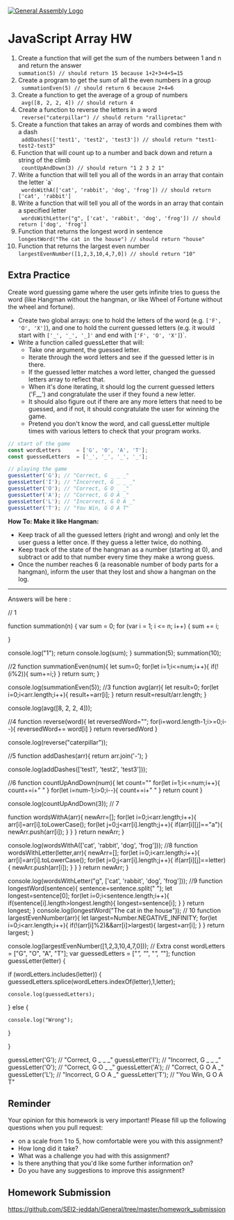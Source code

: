 [![General Assembly Logo](https://camo.githubusercontent.com/1a91b05b8f4d44b5bbfb83abac2b0996d8e26c92/687474703a2f2f692e696d6775722e636f6d2f6b6538555354712e706e67)](https://generalassemb.ly/education/web-development-immersive)

# JavaScript Array HW

<ol>
  <li>Create a function that will get the sum of the numbers between 1 and n and return the answer
  <br>
    <code>summation(5) // should return 15 because 1+2+3+4+5=15</code>
  </li>
  <li>Create a program to get the sum of all the even numbers in a group
  <br>
    <code > summationEven(5) // should return 6 because 2+4=6</code>
  </li>

  <li>Create a function to get the average of a group of numbers
  <br>
    <code> avg([8, 2, 2, 4]) // should return 4</code>
  </li>
  <li>Create a function to reverse the letters in a word
  <br>
    <code > reverse("caterpillar") // should return "rallipretac"</code>
  </li>
  <li>Create a function that takes an array of words and combines them with a dash
  <br>
    <code > addDashes(['test1', 'test2', 'test3']) // should return "test1-test2-test3"</code>
  </li>
  <li>Function that will count up to a number and back down and return a string of the climb
  <br>
    <code> countUpAndDown(3) // should return "1 2 3 2 1"</code>
  </li>
  <li>Write a function that will tell you all of the words in an array that contain the letter `a`
  <br>
    <code > wordsWithA(['cat', 'rabbit', 'dog', 'frog']) // should return ['cat', 'rabbit']</code>
  </li>
  <li>Write a function that will tell you all of the words in an array that contain a specified letter
  <br>
    <code > wordsWithLetter("g", ['cat', 'rabbit', 'dog', 'frog']) // should return ['dog', 'frog']</code>
  </li>
  <li>Function that returns the longest word in sentence
  <br>
    <code>longestWord("The cat in the house") // should return "house"</code>
  </li>
  <li>Function that returns the largest even number
  <br>
    <code>largestEvenNumber([1,2,3,10,4,7,0]) // should return "10"</code>
  </li>
</ol>

## Extra Practice

Create word guessing game where the user gets infinite tries to guess the word (like Hangman without the hangman, or like Wheel of Fortune without the wheel and fortune).

- Create two global arrays: one to hold the letters of the word (e.g. `['F', 'O', 'X']`), and one to hold the current guessed letters (e.g. it would start with `['_', '_', '_]'` and end with `['F', 'O', 'X']`)`.
- Write a function called guessLetter that will:
  - Take one argument, the guessed letter.
  - Iterate through the word letters and see if the guessed letter is in there.
  - If the guessed letter matches a word letter, changed the guessed letters array to reflect that.
  - When it's done iterating, it should log the current guessed letters ('F__') and congratulate the user if they found a new letter.
  - It should also figure out if there are any more letters that need to be guessed, and if not, it should congratulate the user for winning the game.
  - Pretend you don't know the word, and call guessLetter multiple times with various letters to check that your program works.

```js
// start of the game
const wordLetters     = ['G', 'O', 'A', 'T'];
const guessedLetters  = ['_', '_', '_', '_'];

// playing the game
guessLetter('G'); // "Correct, G _ _ _"
guessLetter('I'); // "Incorrect, G _ _ _"
guessLetter('O'); // "Correct, G O _ _"
guessLetter('A'); // "Correct, G O A _"
guessLetter('L'); // "Incorrect, G O A _"
guessLetter('T'); // "You Win, G O A T"
```
**How To: Make it like Hangman:**
- Keep track of all the guessed letters (right and wrong) and only let the user guess a letter once. If they guess a letter twice, do nothing.
- Keep track of the state of the hangman as a number (starting at 0), and subtract or add to that number every time they make a wrong guess.
- Once the number reaches 6 (a reasonable number of body parts for a hangman), inform the user that they lost and show a hangman on the log.

---

Answers will be  here :

// 1

function summation(n) {
  var sum = 0;
  for (var i = 1; i <= n; i++) {
    sum += i;

  }

  console.log("1");
  return console.log(sum);
}
summation(5);
summation(10);


//2
function summationEven(num){
    let sum=0;
    for(let i=1;i<=num;i++){
        if(!(i%2)){
        sum+=i;}
    }
    return sum;
}

console.log(summationEven(5));
//3
function avg(arr){
    let result=0;
    for(let i=0;i<arr.length;i++){
        result+=arr[i];
    }
    return result=result/arr.length;
}

console.log(avg([8, 2, 2, 4]));

//4
function reverse(word){
let reversedWord="";
for(i=word.length-1;i>=0;i--){
    reversedWord+= word[i]
}
return reversedWord
}

console.log(reverse("caterpillar"));

//5
function addDashes(arr){
    return arr.join('-');
 }

 console.log(addDashes(['test1', 'test2', 'test3']));

//6
function countUpAndDown(num){
    let count=""
    for(let i=1;i<=num;i++){
        count+=i+" "
    }
    for(let i=num-1;i>0;i--){
        count+=i+" "
    }
    return count
 }

 console.log(countUpAndDown(3));
// 7

function wordsWithA(arr){
     newArr=[];
     for(let i=0;i<arr.length;i++){
         arr[i]=arr[i].toLowerCase();
        for(let j=0;j<arr[i].length;j++){
            if(arr[i][j]=="a"){
                newArr.push(arr[i]);
            }
        }
    }
    return newArr;
 }

 console.log(wordsWithA(['cat', 'rabbit', 'dog', 'frog']));
//8
 function wordsWithLetter(letter,arr){
    newArr=[];
    for(let i=0;i<arr.length;i++){
        arr[i]=arr[i].toLowerCase();
       for(let j=0;j<arr[i].length;j++){
           if(arr[i][j]==letter){
               newArr.push(arr[i]);
           }
       }
   }
   return newArr;
}

console.log(wordsWithLetter("g", ['cat', 'rabbit', 'dog', 'frog']));
//9
function longestWord(sentence){
    sentence=sentence.split(" ");
    let longest=sentence[0];
    for(let i=0;i<sentence.length;i++){
        if(sentence[i].length>longest.length){
            longest=sentence[i];
        }
    }
    return longest;
}
console.log(longestWord("The cat in the house"));
// 10 
function largestEvenNumber(arr){
    let largest=Number.NEGATIVE_INFINITY;
    for(let i=0;i<arr.length;i++){
        if(!(arr[i]%2)&&arr[i]>largest){
            largest=arr[i];
        }
    }
    return largest;
}

console.log(largestEvenNumber([1,2,3,10,4,7,0]));
// Extra
const wordLetters = ["G", "O", "A", "T"];
var guessedLetters = ["_", "_", "_", "_"];
function guessLetter(letter) {

  if (wordLetters.includes(letter)) {
    guessedLetters.splice(wordLetters.indexOf(letter),1,letter);

    console.log(guessedLetters);
  } else {


    console.log("Wrong");
  }


}

guessLetter('G'); // "Correct, G _ _ _"
guessLetter('I'); // "Incorrect, G _ _ _"
guessLetter('O'); // "Correct, G O _ _"
guessLetter('A'); // "Correct, G O A _"
guessLetter('L'); // "Incorrect, G O A _"
guessLetter('T'); // "You Win, G O A T"

## Reminder
Your opinion for this homework is very important! Please fill up the following questions when you pull request:
 * on a scale from 1 to 5, how comfortable were you with this assignment?
 * How long did it take?
 * What was a challenge you had with this assignment?
 * Is there anything that you'd like some further information on?
 * Do you have any suggestions to improve this assignment?

## Homework Submission
https://github.com/SEI2-jeddah/General/tree/master/homework_submission
